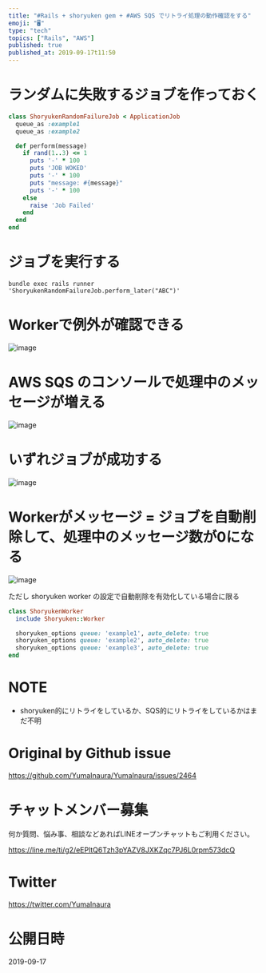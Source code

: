```yaml
---
title: "#Rails + shoryuken gem + #AWS SQS でリトライ処理の動作確認をする"
emoji: "🖥"
type: "tech"
topics: ["Rails", "AWS"]
published: true
published_at: 2019-09-17t11:50
---
```


# ランダムに失敗するジョブを作っておく

```rb
class ShoryukenRandomFailureJob < ApplicationJob
  queue_as :example1
  queue_as :example2

  def perform(message)
    if rand(1..3) <= 1
      puts '-' * 100
      puts 'JOB WOKED'
      puts '-' * 100
      puts "message: #{message}"
      puts '-' * 100
    else
      raise 'Job Failed'
    end
  end
end
```

# ジョブを実行する

```
bundle exec rails runner 'ShoryukenRandomFailureJob.perform_later("ABC")'
```

# Workerで例外が確認できる

![image](https://user-images.githubusercontent.com/13635059/65002437-c0ed2200-d92e-11e9-8ae3-5737b7657929.png)

# AWS SQS のコンソールで処理中のメッセージが増える

![image](https://user-images.githubusercontent.com/13635059/65002436-bf235e80-d92e-11e9-9c5a-a5c602c4a6a4.png)


# いずれジョブが成功する

![image](https://user-images.githubusercontent.com/13635059/65002476-f560de00-d92e-11e9-8fae-2864f842bd26.png)

# Workerがメッセージ = ジョブを自動削除して、処理中のメッセージ数が0になる


![image](https://user-images.githubusercontent.com/13635059/65002496-0dd0f880-d92f-11e9-976c-82c10cbe24cd.png)

ただし shoryuken worker の設定で自動削除を有効化している場合に限る

```rb
class ShoryukenWorker
  include Shoryuken::Worker

  shoryuken_options queue: 'example1', auto_delete: true
  shoryuken_options queue: 'example2', auto_delete: true
  shoryuken_options queue: 'example3', auto_delete: true
end
```

# NOTE

- shoryuken的にリトライをしているか、SQS的にリトライをしているかはまだ不明

# Original by Github issue

https://github.com/YumaInaura/YumaInaura/issues/2464








<!-- Update From Qiita API -->

# チャットメンバー募集


何か質問、悩み事、相談などあればLINEオープンチャットもご利用ください。

https://line.me/ti/g2/eEPltQ6Tzh3pYAZV8JXKZqc7PJ6L0rpm573dcQ





# Twitter


https://twitter.com/YumaInaura


<!-- Update From Qiita API -->



# 公開日時

2019-09-17
